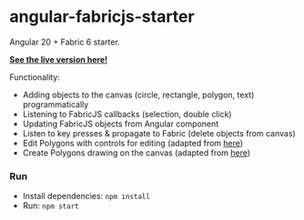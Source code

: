 # angular-fabricjs-starter

Angular 20 + Fabric 6 starter.

[**See the live version here!**](https://akleemans.github.io/angular-fabricjs-starter/)

Functionality:

* Adding objects to the canvas (circle, rectangle, polygon, text) programmatically
* Listening to FabricJS callbacks (selection, double click)
* Updating FabricJS objects from Angular component
* Listen to key presses & propagate to Fabric (delete objects from canvas)
* Edit Polygons with controls for editing (adapted from [here](https://fabricjs.com/demos/poly-controls/))
* Create Polygons drawing on the canvas (adapted from [here](https://jsfiddle.net/77vg88mc/34/))

### Run

* Install dependencies: `npm install`
* Run: `npm start`
